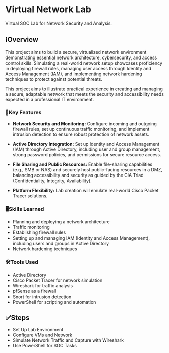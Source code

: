 # Virtual Network Lab

Virtual SOC Lab for Network Security and Analysis. 

## ℹ️Overview

This project aims to build a secure, virtualized network environment demonstrating essential network architecture, cybersecurity, and access control skills. Simulating a real-world network setup showcases proficiency in deploying firewall rules, managing user access through Identity and Access Management (IAM), and implementing network hardening techniques to protect against potential threats.

This project aims to illustrate practical experience in creating and managing a secure, adaptable network that meets the security and accessibility needs expected in a professional IT environment.

### 🔑Key Features

- <b>Network Security and Monitoring:</b> Configure incoming and outgoing firewall rules, set up continuous traffic monitoring, and implement intrusion detection to ensure robust protection of network assets.
  
- <b>Active Directory Integration:</b> Set up Identity and Access Management (IAM) through Active Directory, including user and group management, strong password policies, and permissions for secure resource access.
  
- <b>File Sharing and Public Resources:</b> Enable file-sharing capabilities (e.g., SMB or NAS) and securely host public-facing resources in a DMZ, balancing accessibility and security as guided by the CIA Triad (Confidentiality, Integrity, Availability).
  
- <b>Platform Flexibility:</b> Lab creation will emulate real-world Cisco Packet Tracer solutions.

### 🖥️Skills Learned

- Planning and deploying a network architecture 
- Traffic monitoring 
- Establishing firewall rules 
- Setting up and managing IAM (Identity and Access Management), including users and groups in Active Directory 
- Network hardening techniques

### 🛠️Tools Used

- Active Directory
- Cisco Packet Tracer for network simulation
- Wireshark for traffic analysis
- pfSense as a firewall
- Snort for intrusion detection
- PowerShell for scripting and automation

## ✅Steps

- Set Up Lab Environment
- Configure VMs and Network
- Simulate Network Traffic and Capture with Wireshark
- Use PowerShell for SOC Tasks
